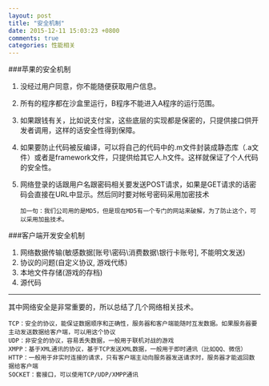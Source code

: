 ```yaml
---
layout: post
title: "安全机制"
date: 2015-12-11 15:03:23 +0800
comments: true
categories: 性能相关
---
```


###苹果的安全机制
1.	没经过用户同意，你不能随便获取用户信息。2.	所有的程序都在沙盒里运行，B程序不能进入A程序的运行范围。3.	如果跟钱有关，比如说支付宝，这些底层的实现都是保密的，只提供接口供开发者调用，这样的话安全性得到保障。4.	如果要防止代码被反编译，可以将自己的代码中的.m文件封装成静态库（.a文件）或者是framework文件，只提供给其它人.h文件。这样就保证了个人代码的安全性。5.	网络登录的话跟用户名跟密码相关要发送POST请求，如果是GET请求的话密码会直接在URL中显示。然后同时要对帐号密码采用加密技术
	`加一句：我们公司用的是MD5，但是现在MD5有一个专门的网站来破解，为了防止这个，可以采用加盐技术。`
###客户端开发安全机制1.	网络数据传输(敏感数据[账号\密码\消费数据\银行卡账号], 不能明文发送)2.	协议的问题(自定义协议, 游戏代练)3.	本地文件存储(游戏的存档)4.	源代码***
其中网络安全是非常重要的，所以总结了几个网络相关技术。
	TCP：安全的协议，能保证数据顺序和正确性，服务器和客户端能随时互发数据。如果服务器要主动发送数据给客户端，可以用这个协议	UDP：非安全的协议，容易丢失数据，一般用于联机对战的游戏	XMPP：基于XML通讯的协议，基于TCP发送XML数据，一般用于即时通讯（比如QQ、微信）	HTTP：一般用于非实时连接的请求，只有客户端主动向服务器发送请求时，服务器才能返回数据给客户端	SOCKET：套接口，可以使用TCP/UDP/XMPP通讯